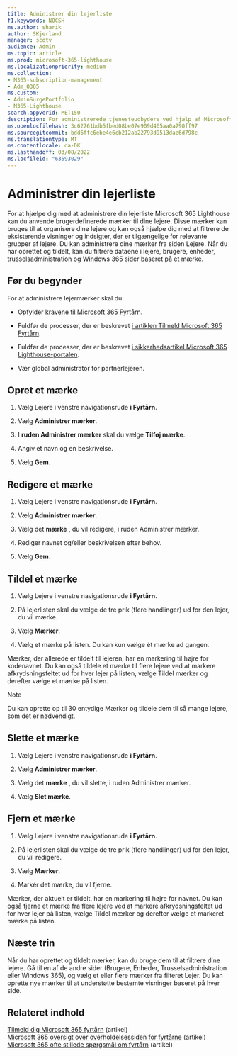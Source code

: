 ```yaml
---
title: Administrer din lejerliste
f1.keywords: NOCSH
ms.author: sharik
author: SKjerland
manager: scotv
audience: Admin
ms.topic: article
ms.prod: microsoft-365-lighthouse
ms.localizationpriority: medium
ms.collection:
- M365-subscription-management
- Adm_O365
ms.custom:
- AdminSurgePortfolio
- M365-Lighthouse
search.appverid: MET150
description: For administrerede tjenesteudbydere ved hjælp af Microsoft 365, kan du få mere at vide om, hvordan du administrerer din lejerliste.
ms.openlocfilehash: 3c62761bdb5fbed08be07e909d465aa0a790ff97
ms.sourcegitcommit: bdd6ffc6ebe4e6cb212ab22793d9513dae6d798c
ms.translationtype: MT
ms.contentlocale: da-DK
ms.lasthandoff: 03/08/2022
ms.locfileid: "63593029"
---
```

# <a name="manage-your-tenant-list"></a>Administrer din lejerliste

For at hjælpe dig med at administrere din lejerliste Microsoft 365 Lighthouse kan du anvende brugerdefinerede mærker til dine lejere. Disse mærker kan bruges til at organisere dine lejere og kan også hjælpe dig med at filtrere de eksisterende visninger og indsigter, der er tilgængelige for relevante grupper af lejere. Du kan administrere dine mærker fra siden Lejere. Når du har oprettet og tildelt, kan du filtrere dataene i lejere, brugere, enheder, trusselsadministration og Windows 365 sider baseret på et mærke.

## <a name="before-you-begin"></a>Før du begynder

For at administrere lejermærker skal du:

- Opfylder [kravene til Microsoft 365 Fyrtårn](m365-lighthouse-requirements.md).

- Fuldfør de processer, der er beskrevet [i artiklen Tilmeld Microsoft 365 Fyrtårn](m365-lighthouse-sign-up.md).

- Fuldfør de processer, der er beskrevet [i sikkerhedsartikel Microsoft 365 Lighthouse-portalen](m365-lighthouse-configure-portal-security.md).

- Vær global administrator for partnerlejeren.

## <a name="create-a-tag"></a>Opret et mærke

1. Vælg Lejere i venstre navigationsrude **i Fyrtårn**.

2. Vælg **Administrer mærker**.

3. I **ruden Administrer mærker** skal du vælge **Tilføj mærke**.

4. Angiv et navn og en beskrivelse.

5. Vælg **Gem**.

## <a name="edit-a-tag"></a>Redigere et mærke

1. Vælg Lejere i venstre navigationsrude **i Fyrtårn**.

2. Vælg **Administrer mærker**.

3. Vælg det **mærke** , du vil redigere, i ruden Administrer mærker.

4. Rediger navnet og/eller beskrivelsen efter behov.

5. Vælg **Gem**.

## <a name="assign-a-tag"></a>Tildel et mærke

1. Vælg Lejere i venstre navigationsrude **i Fyrtårn**.

2. På lejerlisten skal du vælge de tre prik (flere handlinger) ud for den lejer, du vil mærke.

3. Vælg **Mærker**.

4. Vælg et mærke på listen. Du kan kun vælge ét mærke ad gangen.

Mærker, der allerede er tildelt til lejeren, har en markering til højre for kodenavnet. Du kan også tildele et mærke til flere lejere ved at markere afkrydsningsfeltet ud for hver lejer på listen, vælge Tildel mærker og derefter vælge et mærke på listen.

> [!NOTE]
> Du kan oprette op til 30 entydige Mærker og tildele dem til så mange lejere, som det er nødvendigt.

## <a name="delete-a-tag"></a>Slette et mærke

1. Vælg Lejere i venstre navigationsrude **i Fyrtårn**.

2. Vælg **Administrer mærker**.

3. Vælg det **mærke** , du vil slette, i ruden Administrer mærker.

4. Vælg **Slet mærke**.

## <a name="remove-a-tag"></a>Fjern et mærke

1. Vælg Lejere i venstre navigationsrude **i Fyrtårn**.

2. På lejerlisten skal du vælge de tre prik (flere handlinger) ud for den lejer, du vil redigere.

3. Vælg **Mærker**.

4. Markér det mærke, du vil fjerne.

Mærker, der aktuelt er tildelt, har en markering til højre for navnet. Du kan også fjerne et mærke fra flere lejere ved at markere afkrydsningsfeltet ud for hver lejer på listen, vælge Tildel mærker og derefter vælge et markeret mærke på listen.

## <a name="next-steps"></a>Næste trin

Når du har oprettet og tildelt mærker, kan du bruge dem til at filtrere dine lejere. Gå til en af de andre sider (Brugere, Enheder, Trusselsadministration eller Windows 365), og vælg et eller flere mærker fra filteret Lejer. Du kan oprette nye mærker til at understøtte bestemte visninger baseret på hver side.

## <a name="related-content"></a>Relateret indhold

[Tilmeld dig Microsoft 365 fyrtårn](m365-lighthouse-sign-up.md) (artikel)  
[Microsoft 365 oversigt over overholdelsessiden for fyrtårne](m365-lighthouse-device-compliance-page-overview.md) (artikel)  
[Microsoft 365 ofte stillede spørgsmål om fyrtårn](m365-lighthouse-faq.yml) (artikel)
